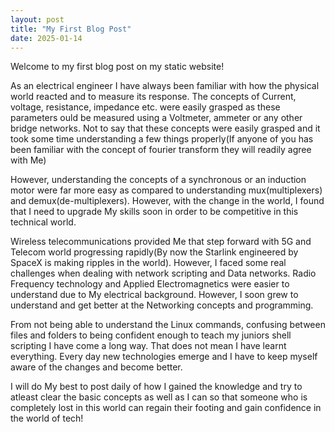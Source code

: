 ```yaml
---
layout: post
title: "My First Blog Post"
date: 2025-01-14
---
```

Welcome to my first blog post on my static website!

As an electrical engineer I have always been familiar with how the physical world reacted and to measure its response.
The concepts of Current, voltage, resistance, impedance etc. were easily grasped as these parameters ould be measured using
a Voltmeter, ammeter or any other bridge networks. Not to say that these concepts were easily grasped and it took some time
understanding a few things properly(If anyone of you has been familiar with the concept of fourier transform they will
readily agree with Me) 

However, understanding the concepts of a synchronous or an induction motor were far more easy as compared to understanding
mux(multiplexers) and demux(de-multiplexers). However, with the change in the world, I found that I need to upgrade My skills
soon in order to be competitive in this technical world.

Wireless telecommunications provided Me that step forward with 5G and Telecom world progressing rapidly(By now the Starlink
engineered by SpaceX is making ripples in the world). However, I faced some real challenges when dealing with network scripting
and Data networks. Radio Frequency technology and Applied Electromagnetics were easier to understand due to My electrical background.
However, I soon grew to understand and get better at the Networking concepts and programming.

From not being able to understand the Linux commands, confusing between files and folders to being confident enough to teach my 
juniors shell scripting I have come a long way. That does not mean I have learnt everything. Every day new technologies emerge 
and I have to keep myself aware of the changes and become better. 

I will do My best to post daily of how I gained the knowledge and try to atleast clear the basic concepts as well as I can so that
someone who is completely lost in this world can regain their footing and gain confidence in the world of tech!


 
